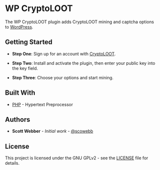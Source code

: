 # WP CryptoLOOT

The WP CryptoLOOT plugin adds CryptoLOOT mining and captcha options to [WordPress](https://wordpress.org).

## Getting Started

* **Step One**: Sign up for an account with [CryptoLOOT](https://crypto-loot.com/ref.php?go=aa489c6aafb514f720c145f199c25428).

* **Step Two**: Install and activate the plugin, then enter your public key into the key field.
* **Step Three**: Choose your options and start mining.

## Built With

* [PHP](https://www.php.net/) - Hypertext Preprocessor

## Authors

* **Scott Webber** - *Initial work* - [@scowebb](https://github.com/scowebb)

## License

This project is licensed under the GNU GPLv2 - see the [LICENSE](LICENSE) file for details.

